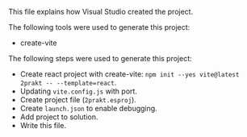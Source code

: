 This file explains how Visual Studio created the project.

The following tools were used to generate this project:
- create-vite

The following steps were used to generate this project:
- Create react project with create-vite: `npm init --yes vite@latest 2prakt -- --template=react`.
- Updating `vite.config.js` with port.
- Create project file (`2prakt.esproj`).
- Create `launch.json` to enable debugging.
- Add project to solution.
- Write this file.
